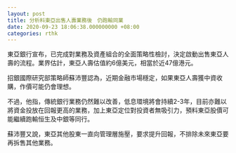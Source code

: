 ```yaml
---
layout: post
title: 分析料東亞出售人壽業務後　仍跑輸同業
date: 2020-09-23 18:06:38.000000000 +08:00
categories: rthk
---
```


東亞銀行宣布，已完成對業務及資產組合的全面策略性檢討，決定啟動出售東亞人壽的流程。業界估計，東亞人壽估值約6億美元，相當於近47億港元。

招銀國際研究部策略師蘇沛豐認為，近期金融市場穩定，如果東亞人壽獲中資收購，作價可能仍會理想。

不過，他指，傳統銀行業務仍然難以改善，低息環境將會持續2-3年，目前亦難以將資金投放在回報更高的業務，加上東亞定位對投資者無吸引力，預料東亞股價可能繼續跑輸恒生及中銀等同行。

蘇沛豐又說，東亞其他股東一直向管理層施壓，要求提升回報，不排除未來東亞要再拆售其他業務。
